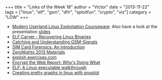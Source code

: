 +++
title = "Links of the Week 18"
author = "Victor"
date = "2013-11-22"
tags = ["linux", "elf", "gsm", "dfir", "sploitfun", "crypto", "viz"]
category = "LOW"
+++

*   [Modern Userland Linux Exploitation Courseware][1]: Also have a look at the presentation [slides][2]
*   [ELF Carver - Recovering Linux Binaries][3]
*   [Catching and Understanding GSM-Signals][4]
*   [SIM Card Forensics: An Introduction][5]
*   [ZeroNights 2013 Materials][6]
*   [exploit-exercises.com][7]
*   [Encrypt the Web Report: Who's Doing What][8]
*   [ELF: A Linux executable walkthrough][9]
*   [Creating pretty graphs in linux with gnuplot][10]

 [1]: http://www.alertlogic.com/modern-userland-linux-exploitation-courseware/
 [2]: http://0dd825819d829ad33679-43ccebb20d316ec4ca572c775d764939.r85.cf2.rackcdn.com/linux_exploitation.odp
 [3]: http://www.utdallas.edu/~shand/papers/elf_carver.pdf
 [4]: http://www.ru.nl/publish/pages/578936/fvdbroekscriptie.pdf%E2%80%8E
 [5]: http://resources.infosecinstitute.com/sim-card-forensics-introduction/
 [6]: http://2013.zeronights.org/materials
 [7]: http://exploit-exercises.com/
 [8]: https://www.eff.org/deeplinks/2013/11/encrypt-web-report-whos-doing-what
 [9]: http://imgur.com/a/2M17n#0
 [10]: http://adamjsho.blogspot.co.uk/2013/10/creating-pretty-graphs-in-linux-with.html
